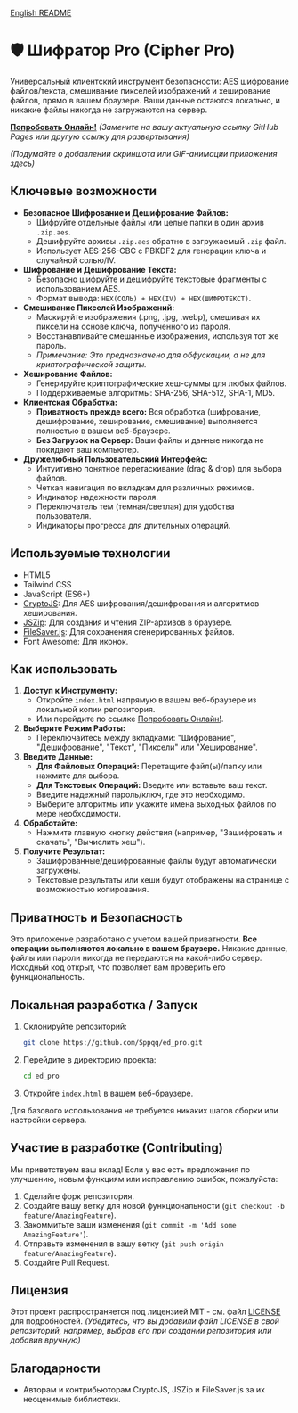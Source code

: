 [English README](README.md)

# 🛡️ Шифратор Pro (Cipher Pro)

Универсальный клиентский инструмент безопасности: AES шифрование файлов/текста, смешивание пикселей изображений и хеширование файлов, прямо в вашем браузере. Ваши данные остаются локально, и никакие файлы никогда не загружаются на сервер.

**[Попробовать Онлайн!](https://sppqq.github.io/ed_pro/)** *(Замените на вашу актуальную ссылку GitHub Pages или другую ссылку для развертывания)*

*(Подумайте о добавлении скриншота или GIF-анимации приложения здесь)*
<!-- ![Скриншот Шифратор Pro](link_to_your_screenshot.png) -->

## Ключевые возможности

*   **Безопасное Шифрование и Дешифрование Файлов:**
    *   Шифруйте отдельные файлы или целые папки в один архив `.zip.aes`.
    *   Дешифруйте архивы `.zip.aes` обратно в загружаемый `.zip` файл.
    *   Использует AES-256-CBC с PBKDF2 для генерации ключа и случайной солью/IV.
*   **Шифрование и Дешифрование Текста:**
    *   Безопасно шифруйте и дешифруйте текстовые фрагменты с использованием AES.
    *   Формат вывода: `HEX(СОЛЬ) + HEX(IV) + HEX(ШИФРОТЕКСТ)`.
*   **Смешивание Пикселей Изображений:**
    *   Маскируйте изображения (.png, .jpg, .webp), смешивая их пиксели на основе ключа, полученного из пароля.
    *   Восстанавливайте смешанные изображения, используя тот же пароль.
    *   *Примечание: Это предназначено для обфускации, а не для криптографической защиты.*
*   **Хеширование Файлов:**
    *   Генерируйте криптографические хеш-суммы для любых файлов.
    *   Поддерживаемые алгоритмы: SHA-256, SHA-512, SHA-1, MD5.
*   **Клиентская Обработка:**
    *   **Приватность прежде всего:** Вся обработка (шифрование, дешифрование, хеширование, смешивание) выполняется полностью в вашем веб-браузере.
    *   **Без Загрузок на Сервер:** Ваши файлы и данные никогда не покидают ваш компьютер.
*   **Дружелюбный Пользовательский Интерфейс:**
    *   Интуитивно понятное перетаскивание (drag & drop) для выбора файлов.
    *   Четкая навигация по вкладкам для различных режимов.
    *   Индикатор надежности пароля.
    *   Переключатель тем (темная/светлая) для удобства пользователя.
    *   Индикаторы прогресса для длительных операций.

## Используемые технологии

*   HTML5
*   Tailwind CSS
*   JavaScript (ES6+)
*   [CryptoJS](https://github.com/brix/crypto-js): Для AES шифрования/дешифрования и алгоритмов хеширования.
*   [JSZip](https://stuk.github.io/jszip/): Для создания и чтения ZIP-архивов в браузере.
*   [FileSaver.js](https://github.com/eligrey/FileSaver.js/): Для сохранения сгенерированных файлов.
*   Font Awesome: Для иконок.

## Как использовать

1.  **Доступ к Инструменту:**
    *   Откройте `index.html` напрямую в вашем веб-браузере из локальной копии репозитория.
    *   Или перейдите по ссылке [Попробовать Онлайн!](#).
2.  **Выберите Режим Работы:**
    *   Переключайтесь между вкладками: "Шифрование", "Дешифрование", "Текст", "Пиксели" или "Хеширование".
3.  **Введите Данные:**
    *   **Для Файловых Операций:** Перетащите файл(ы)/папку или нажмите для выбора.
    *   **Для Текстовых Операций:** Введите или вставьте ваш текст.
    *   Введите надежный пароль/ключ, где это необходимо.
    *   Выберите алгоритмы или укажите имена выходных файлов по мере необходимости.
4.  **Обработайте:**
    *   Нажмите главную кнопку действия (например, "Зашифровать и скачать", "Вычислить хеш").
5.  **Получите Результат:**
    *   Зашифрованные/дешифрованные файлы будут автоматически загружены.
    *   Текстовые результаты или хеши будут отображены на странице с возможностью копирования.

## Приватность и Безопасность

Это приложение разработано с учетом вашей приватности. **Все операции выполняются локально в вашем браузере.** Никакие данные, файлы или пароли никогда не передаются на какой-либо сервер. Исходный код открыт, что позволяет вам проверить его функциональность.

## Локальная разработка / Запуск

1.  Склонируйте репозиторий:
    ```bash
    git clone https://github.com/Sppqq/ed_pro.git
    ```
2.  Перейдите в директорию проекта:
    ```bash
    cd ed_pro
    ```
3.  Откройте `index.html` в вашем веб-браузере.

Для базового использования не требуется никаких шагов сборки или настройки сервера.

## Участие в разработке (Contributing)

Мы приветствуем ваш вклад! Если у вас есть предложения по улучшению, новым функциям или исправлению ошибок, пожалуйста:
1.  Сделайте форк репозитория.
2.  Создайте вашу ветку для новой функциональности (`git checkout -b feature/AmazingFeature`).
3.  Закоммитьте ваши изменения (`git commit -m 'Add some AmazingFeature'`).
4.  Отправьте изменения в вашу ветку (`git push origin feature/AmazingFeature`).
5.  Создайте Pull Request.

## Лицензия

Этот проект распространяется под лицензией MIT - см. файл [LICENSE](LICENSE) для подробностей. *(Убедитесь, что вы добавили файл LICENSE в свой репозиторий, например, выбрав его при создании репозитория или добавив вручную)*

## Благодарности

*   Авторам и контрибьюторам CryptoJS, JSZip и FileSaver.js за их неоценимые библиотеки.
